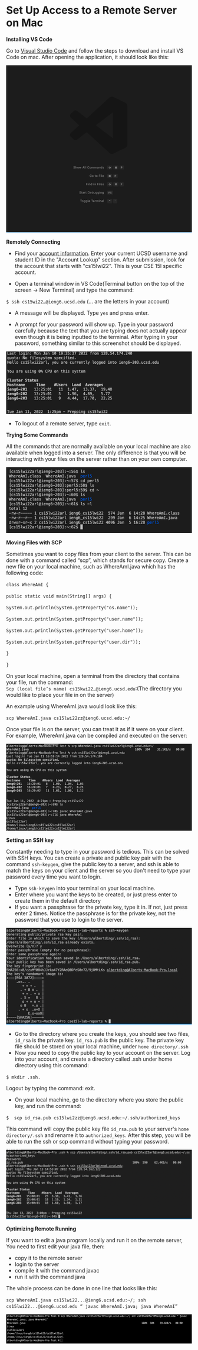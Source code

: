 
# Set Up Access to a Remote Server on Mac

**Installing VS Code**

Go to [Visual Studio Code](https://code.visualstudio.com/) and follow the steps to download and install VS Code on mac. After opening the application, it should look like this: 

![Image](1.png)

**Remotely Connecting**

- Find your [account information](https://sdacs.ucsd.edu/~icc/index.php). Enter your current UCSD username and student ID in the "Account Lookup" section. After submission, look for the account that starts with "cs15lwi22". This is your CSE 15l specific account. 

- Open a terminal window in VS Code(Terminal button on the top of the screen -> New Terminal) and type the command: 

`$ ssh cs15wi22…@ieng6.ucsd.edu` 
(... are the letters in your account)

- A message will be displayed. Type `yes` and press enter. 

- A prompt for your password will show up. Type in your password carefully because the text that you are typing does not actually appear even though it is being inputted to the terminal. After typing in your password, something similar to this screenshot should be displayed. 

![Image](2.png)

- To logout of a remote server, type `exit`.

**Trying Some Commands**

All the commands that are normally available on your local machine are also available when logged into a server. The only difference is that you will be interacting with your files on the server rather than on your own computer. 

![Image](3.png)

**Moving Files with SCP**

Sometimes you want to copy files from your client to the server. This can be done with a command called “scp”, which stands for secure copy. Create a new file on your local machine, such as WhereAmI.java which has the following code:

`class WhereAmI {`

   `public static void main(String[] args) {`
   
   `System.out.println(System.getProperty("os.name"));`

   `System.out.println(System.getProperty("user.name"));`

   `System.out.println(System.getProperty("user.home"));`

   `System.out.println(System.getProperty("user.dir"));`

   `}`

 `}`


On your local machine, open a terminal from the directory that contains your file, run the command:  
`Scp (local file’s name) cs15kwi22…@ieng6.ucsd.edu`:(The directory you would like to place your file in on the server)

An example using WhereAmI.java would look like this: 

`scp WhereAmI.java cs15lwi22zz@ieng6.ucsd.edu:~/`

Once your file is on the server, you can treat it as if it were on your client. For example, WhereAmI.java can be compiled and executed on the server: 

![Image](4.png)

**Setting an SSH key**

Constantly needing to type in your password is tedious. This can be solved with SSH keys. You can create a private and public key pair with the command `ssh-keygen`, give the public key to a server, and ssh is able to match the keys on your client and the server so you don't need to type your password every time you want to login. 
- Type `ssh-keygen` into your terminal on your local machine.
- Enter where you want the keys to be created, or just press enter to create them in the default directory
- If you want a passphrase for the private key, type it in. If not, just press enter 2 times. Notice the passphrase is for the private key, not the password that you use to login to the server. 

![Image](5.png)

- Go to the directory where you create the keys, you should see two files, `id_rsa` is the private key. `id_rsa.pub` is the public key. The private key file should be stored on your local machine, under `home directory/.ssh`
- Now you need to copy the public key to your account on the server. Log into your account, and create a directory called .ssh under home directory using this command:
 
`$ mkdir .ssh.`
 
Logout by typing the command: exit.

- On your local machine, go to the directory where you store the public key, and run the command:

`$  scp id_rsa.pub cs15lwi2zz@ieng6.ucsd.edu:~/.ssh/authorized_keys`

This command will copy the public key file `id_rsa.pub` to your server's `home directory/.ssh` and rename it to `authorized_keys`. After this step, you will be able to run the ssh or scp command without typing your password.

![Image](6.png)

**Optimizing Remote Running**

If you want to edit a java program locally and run it on the remote server, You need to first edit your java file, then:

- copy it to the remote server
- login to the server
- compile it with the command javac
- run it with the command java

The whole process can be done in one line that looks like this:

`scp WhereAmI.java cs15lwi22...@ieng6.ucsd.edu:~/; ssh cs15lwi22...@ieng6.ucsd.edu “ javac WhereAmI.java; java WhereAmI”`

![Image](7.png)